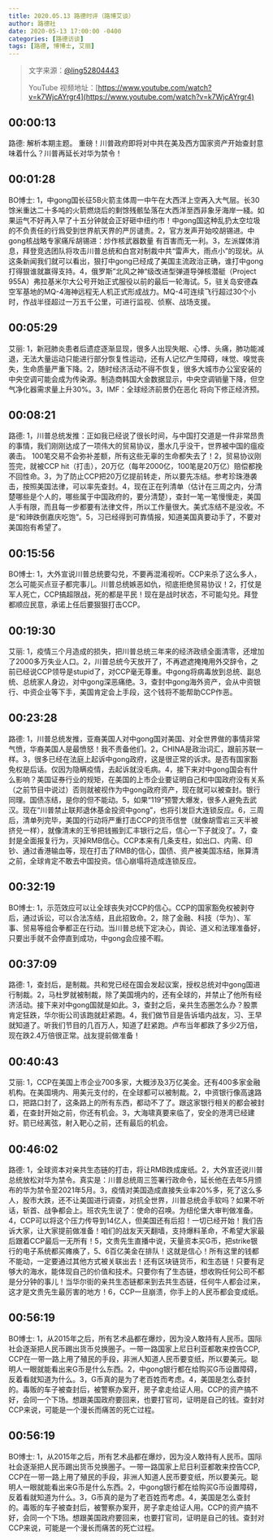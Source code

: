 ```yaml
---
title: 2020.05.13 路德时评（路博艾谈）
author: 路德社
date: 2020-05-13 17:00:00 -0400
categories: [路德访谈]
tags: [路德, 博博士, 艾丽]
---
```


> 文字来源：[@ling52804443](https://twitter.com/ling52804443)
>
> YouTube 视频地址：[https://www.youtube.com/watch?v=k7WjcAYrgr4](https://www.youtube.com/watch?v=k7WjcAYrgr4)

## 00:00:13

路德: 解析本期主题。
重磅！川普政府即将对中共在美及西方国家资产开始查封意味着什么？川普再延长对华为禁令！

## 00:01:28

BO博士: 1，中gong国长征5B火箭主体周一中午在大西洋上空再入大气层。长30馀米重达二十多吨的火箭燃烧后的剩馀残骸坠落在大西洋至西非象牙海岸一綫。如果运气不好再入早了十五分钟就会正好砸中纽约市！中gong国这种乱扔太空垃圾的不负责任的行爲受到世界航天界的严厉谴责。2，官方发声开始咬胡锡进。中gong核战略专家痛斥胡锡进：炒作核武器数量 有百害而无一利。3，左派媒体消息，拜登竞选团队将攻击川普总统和白宫对制裁中共“雷声大，雨点小”的现状。从这条新闻我们就可以看出，狠打中gong已经成了美国主流政治正确，谁打中gong打得狠谁就赢得支持。4，俄罗斯”北风之神“级改进型弹道导弹核潜艇（Project 955A）弗拉基米尔大公号开始正式服役以前的最后一轮海试。5，驻关岛安德森空军基地的MQ-4海神远程无人机正式形成战力。MQ-4可连续飞行超过30个小时，作战半径超过一万五千公里，可进行监视、侦察、战场支援。

## 00:05:29

艾丽: 1，新冠肺炎患者后遗症逐渐显现，很多人出现失眠、心悸、头痛，肺功能减退，无法大量运动只能进行部分恢复性运动，还有人记忆产生障碍，味觉、嗅觉丧失，生命质量严重下降。2，随时经济活动不得不恢复，很多大城市办公室安装的中央空调可能会成为传染源。制造商韩国大金数据显示，中央空调销量下降，但空气净化器需求量上升30%。3，IMF：全球经济前景仍在恶化 将向下修正经济预。

## 00:08:21

路德: 1，川普总统发推：正如我已经说了很长时间，与中国打交道是一件非常昂贵的事情，我们刚刚达成了一项伟大的贸易协议，墨水几乎没干，世界被中国的瘟疫袭击。 100笔交易不会弥补差额，所有这些无辜的生命都失去了！2，贸易协议刚签完，就被CCP hit（打击），20万亿（每年2000亿，100笔是20万亿）赔偿都挽不回性命。3，为了防止CCP把20万亿提前转走，所以要先冻结。参考珍珠港袭击，按照美国法律，可以率先查封。4，现在正在列清单（估计在三周之内，分清楚哪些是个人的，哪些属于中国政府的，要分清楚），查封一笔一笔慢慢走，美国人手有限，而且每一步都要有法律文件，所以工作量很大。美式冻结不是没收。不是“和珅跌倒嘉庆吃饱”。5，习已经得到可靠情报，知道美国真要动手了，不要对美国抱有希望了。

## 00:15:56

BO博士: 1，大外宣说川普总统要勾兑，不要再混淆视听。CCP来杀了这么多人，怎么可能买点豆子都完事儿。川普总统嫉恶如仇，彻底拒绝贸易协议！2，打仗是军人死亡，CCP搞超限战，死的都是平民！现在是战时状态，不可能勾兑。拜登都顺应民意，承诺上任后要狠狠打击CCP。

## 00:19:30

艾丽: 1，疫情三个月造成的损失，把川普总统三年来的经济政绩全面清零，还增加了2000多万失业人口。2，川普总统今天放开了，不再遮遮掩掩用外交辞令，之前已经说CCP领导是stupid了，对CCP毫无尊重。中gong将病毒放到总统、副总统、总统家人身边，对中gong深恶痛绝。3，查封中gong海外资产，会从中资银行、中资企业等下手，美国肯定会上手段，这个钱将不能帮助CCP作恶。

## 00:23:28

路德: 1，川普总统发推，亚裔美国人对中gong国对美国、对全世界做的事情非常气愤，华裔美国人是最愤怒！我不责备他们。2，CHINA是政治词汇，跟前苏联一样。3，很多已经在法庭上起诉中gong政府，这是很正常的诉求。是否有国家豁免权是后话。仅因为隐瞒疫情，去起诉就没毛病。4，接下来对中gong国会有什么影响？美国证券行业的规矩，在美国的上市企业要证明自己和中国政府没有关系（之前节目中说过）否则就被视作为中gong政府资产，现在就可以被查封。银行同理。国债冻结，是你的但不能动。5，如果“119”预警大爆发，很多人避免去武汉。现在“川普禁止联邦退休基金投资中gong”，也将引发巨大连锁反应。6，三周后，清单列完毕，美国的行动将严重打击CCP的货币信誉（就像胡雪岩三天半被挤兑一样），就像清末的王爷把钱搬到汇丰银行之后，信心一下子就没了。7，查封是全面报复行为，灭掉RMB信心。CCP本来有几条支柱，如出口、内需、印钞、通过香港输血等，现在打击了RMB的信心，国债、资产被美国冻结，账算清之前，全球肯定不敢去中国投资。信心崩塌将造成连锁反应。

## 00:32:19

BO博士: 1，示范效应可以让全球丧失对CCP的信心。CCP的国家豁免权被剥夺后，通过诉讼，可以合法冻结，且此招致命。2，除了金融、科技（华为）、军事、贸易等组合拳都正在行动。当川普总统下定决心，舆论、道义和法理准备好，只要出手就不会停直到成功，中gong会应接不暇。

## 00:37:09

路德: 1，查封后，是制裁。共和党已经在国会发起议案，授权总统对中gong国进行制裁。2，马杜罗就被制裁，除了美国境内的，还有全球的，并禁止了他所有经济活动。接下来对中gong国就是如此。3，查封之后，亲共生态圈怎么办？股票肯定狂跌，华尔街公司该跑就赶紧跑。4，我们做节目是告诉墙内战友，习、王早就知道了。听我们节目的几百万人，知道了赶紧跑。卢布当年都跌了多少2万倍，现在跌2.4万倍很正常。战友提前做准备！

## 00:40:43

艾丽: 1，CCP在美国上市企业700多家，大概涉及3万亿美金。还有400多家金融机构。在美国境内、用美元支付的，在全球都可以被制裁。2，中资银行像高速路口，把路口封了，这条路上的所有东西，都动不了了。跟这家银行相关的都会被封着，在查封开始之前，你还有机会。3，大海啸真要来临了，安全的港湾已经建好。箭已经离弦，射入靶心之前，还有最后的机会。

## 00:46:02

路德: 1，全球资本对亲共生态链的打击，将让RMB跌成废纸。2，大外宣还说川普总统放松对华为禁令。真实是：川普总统周三签署行政命令，延长他在去年5月颁布的华为禁令至2021年5月。3，疫情对美国造成直接失业率20%多，死了这么多人，股市大跌，还不让美国进行调查，对抗全世界，川普总统会手软吗？如果不听话，斩首、战争都会上。班农先生说了：使命的召唤。为纽伦堡大审判做准备。4，CCP可以将这个压力传导到14亿人，但美国还有后招！一切已经开始！我们告诉大家，让大家提前做准备！咱们的战友天天翻墙，支持爆料革命，不希望大家最后跟着CCP最后一无所有！5，文贵先生直播中说，天量资本买G币，把strike银行的电子系统都买瘫痪了，5、6百亿美金在排队！这就是信心！所有这里的钱都不能动，一定要通过其他方式被关联出去！还有区块链货币，和生态链！只要有足够大的海水，能体现自己的价值和技术。只要你有了生态链，想收购任何公司不都是分分钟的事儿！当华尔街的亲共生态链都来到去共生态链，任何牛人都会过来，这才是文贵先生最厉害的地方！6，CCP一旦崩溃，你手上的人民币都会变成纸。

## 00:56:19

BO博士: 1，从2015年之后，所有艺术品都在爆炒，因为没人敢持有人民币。国际社会逐渐把人民币踢出货币兑换圈子。一带一路国家上尼日利亚都敢来控告CCP, CCP在一带一路上用了殖民的手段，非洲人知道人民币要变纸，所以要美元。聪明人一眼就能看出来G币是什么东西。2，中gong银行都在给购买G币设置障碍，反着看就知道为什么。3，G币真的是为了老百姓而考虑。4，美国是怎么查封的。毒贩的车子被查封后，被警察办案开，房子拿走给证人用。CCP的资产搞不好，会同一个下场。想跟美国政府要回来，也要打官司，证明是自己的钱。查封对CCP来说，可能是一个漫长而痛苦的死亡过程。

## 00:56:19

BO博士: 1，从2015年之后，所有艺术品都在爆炒，因为没人敢持有人民币。国际社会逐渐把人民币踢出货币兑换圈子。一带一路国家上尼日利亚都敢来控告CCP, CCP在一带一路上用了殖民的手段，非洲人知道人民币要变纸，所以要美元。聪明人一眼就能看出来G币是什么东西。2，中gong银行都在给购买G币设置障碍，反着看就知道为什么。3，G币真的是为了老百姓而考虑。4，美国是怎么查封的。毒贩的车子被查封后，被警察办案开，房子拿走给证人用。CCP的资产搞不好，会同一个下场。想跟美国政府要回来，也要打官司，证明是自己的钱。查封对CCP来说，可能是一个漫长而痛苦的死亡过程。
